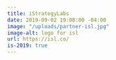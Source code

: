 ```yaml
---
title: iStrategyLabs
date: 2019-09-02 19:08:00 -04:00
image: "/uploads/partner-isl.jpg"
image-alt: logo for isl
url: https://isl.co/
is-2019: true
---
```


